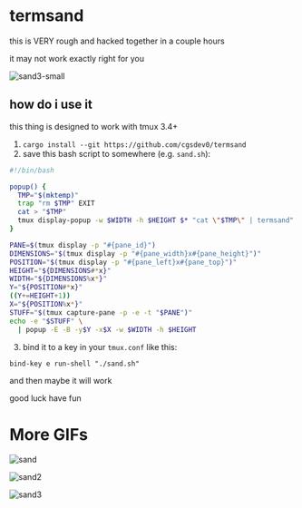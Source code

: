 # termsand

this is VERY rough and hacked together in a couple hours

it may not work exactly right for you

![sand3-small](https://github.com/user-attachments/assets/3763fef3-3ba6-4532-887e-f5a61fe2b221)

## how do i use it

this thing is designed to work with tmux 3.4+

1. `cargo install --git https://github.com/cgsdev0/termsand`
2. save this bash script to somewhere (e.g. `sand.sh`):

```bash
#!/bin/bash

popup() {
  TMP="$(mktemp)"
  trap "rm $TMP" EXIT
  cat > "$TMP"
  tmux display-popup -w $WIDTH -h $HEIGHT $* "cat \"$TMP\" | termsand"
}

PANE=$(tmux display -p "#{pane_id}")
DIMENSIONS="$(tmux display -p "#{pane_width}x#{pane_height}")"
POSITION="$(tmux display -p "#{pane_left}x#{pane_top}")"
HEIGHT="${DIMENSIONS#*x}"
WIDTH="${DIMENSIONS%x*}"
Y="${POSITION#*x}"
((Y+=HEIGHT+1))
X="${POSITION%x*}"
STUFF="$(tmux capture-pane -p -e -t "$PANE")"
echo -e "$STUFF" \
  | popup -E -B -y$Y -x$X -w $WIDTH -h $HEIGHT
```
3. bind it to a key in your `tmux.conf` like this:
```
bind-key e run-shell "./sand.sh"
```

and then maybe it will work

good luck have fun

# More GIFs

![sand](https://github.com/user-attachments/assets/fbaa4c60-1f19-4795-9bee-2b7d9a2c23be)

![sand2](https://github.com/user-attachments/assets/de13ac09-a753-44c7-8557-eb81a95f1788)

![sand3](https://github.com/user-attachments/assets/63757ff1-14e7-42ab-8132-c9c339c449ca)
